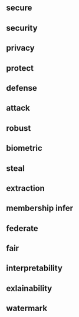 ## secure
## security
## privacy
## protect
## defense
## attack
## robust
## biometric
## steal
## extraction
## membership infer
## federate
## fair
## interpretability
## exlainability
## watermark
